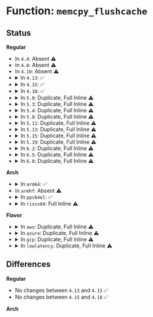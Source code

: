 # Function: <code>memcpy_flushcache</code>

## Status
<b>Regular</b>
<ul>
<li>
In <code>4.4</code>: Absent ⚠️
</li>
<li>
In <code>4.8</code>: Absent ⚠️
</li>
<li>
In <code>4.10</code>: Absent ⚠️
</li>
<li>
<details>
<summary>In <code>4.13</code>: ✅</summary>

```c
void memcpy_flushcache(void *_dst, const void *_src, size_t size);
```

**Collision:** Unique Global

**Inline:** No

**Transformation:** False

**Instances:**

```
In arch/x86/lib/usercopy_64.c (ffffffff818fd5c0)
Location: arch/x86/lib/usercopy_64.c:136
Inline: False
Direct callers:
  - lib/iov_iter.c:_copy_from_iter_flushcache
  - lib/iov_iter.c:_copy_from_iter_flushcache
  - drivers/nvdimm/claim.c:nsio_rw_bytes
  - arch/x86/lib/usercopy_64.c:memcpy_page_flushcache
```
**Symbols:**

```
ffffffff818fd5c0-ffffffff818fd747: memcpy_flushcache (STB_GLOBAL)
```
</details>
</li>
<li>
<details>
<summary>In <code>4.15</code>: ✅</summary>

```c
void memcpy_flushcache(void *_dst, const void *_src, size_t size);
```

**Collision:** Unique Global

**Inline:** No

**Transformation:** False

**Instances:**

```
In arch/x86/lib/usercopy_64.c (ffffffff819850b0)
Location: arch/x86/lib/usercopy_64.c:136
Inline: False
Direct callers:
  - lib/iov_iter.c:_copy_from_iter_flushcache
  - lib/iov_iter.c:_copy_from_iter_flushcache
  - drivers/nvdimm/claim.c:nsio_rw_bytes
  - arch/x86/lib/usercopy_64.c:memcpy_page_flushcache
```
**Symbols:**

```
ffffffff819850b0-ffffffff81985237: memcpy_flushcache (STB_GLOBAL)
```
</details>
</li>
<li>
<details>
<summary>In <code>4.18</code>: ✅</summary>

```c
void memcpy_flushcache(void *_dst, const void *_src, size_t size);
```

**Collision:** Unique Global

**Inline:** No

**Transformation:** False

**Instances:**

```
In arch/x86/lib/usercopy_64.c (ffffffff819e15a0)
Location: arch/x86/lib/usercopy_64.c:156
Inline: False
Direct callers:
  - lib/iov_iter.c:_copy_from_iter_flushcache
  - lib/iov_iter.c:_copy_from_iter_flushcache
  - drivers/nvdimm/claim.c:nsio_rw_bytes
  - arch/x86/lib/usercopy_64.c:memcpy_page_flushcache
```
**Symbols:**

```
ffffffff819e15a0-ffffffff819e1722: memcpy_flushcache (STB_GLOBAL)
```
</details>
</li>
<li>
<details>
<summary>In <code>5.0</code>: Duplicate, Full Inline ⚠️</summary>

**Collision:** Static Duplication

**Inline:** Full

**Transformation:** False

**Instances:**

```
In lib/iov_iter.c (ffffffff814ddecd)
Location: arch/x86/include/asm/string_64.h:135
Inline: True
Inline callers:
  - lib/iov_iter.c:_copy_from_iter_flushcache
  - lib/iov_iter.c:_copy_from_iter_flushcache
```
```
In drivers/nvdimm/claim.c (ffffffff81700fed)
Location: arch/x86/include/asm/string_64.h:135
Inline: True
Inline callers:
  - drivers/nvdimm/claim.c:nsio_rw_bytes
```
```
In arch/x86/lib/usercopy_64.c (ffffffff81a1c8aa)
Location: arch/x86/include/asm/string_64.h:135
Inline: True
Inline callers:
  - arch/x86/lib/usercopy_64.c:memcpy_page_flushcache
```
</details>
</li>
<li>
<details>
<summary>In <code>5.3</code>: Duplicate, Full Inline ⚠️</summary>

**Collision:** Static Duplication

**Inline:** Full

**Transformation:** False

**Instances:**

```
In lib/iov_iter.c (ffffffff8150922a)
Location: arch/x86/include/asm/string_64.h:120
Inline: True
Inline callers:
  - lib/iov_iter.c:_copy_from_iter_flushcache
  - lib/iov_iter.c:_copy_from_iter_flushcache
```
```
In drivers/nvdimm/claim.c (ffffffff8173ae84)
Location: arch/x86/include/asm/string_64.h:120
Inline: True
Inline callers:
  - drivers/nvdimm/claim.c:nsio_rw_bytes
```
```
In arch/x86/lib/usercopy_64.c (ffffffff81a8c4e0)
Location: arch/x86/include/asm/string_64.h:120
Inline: True
Inline callers:
  - arch/x86/lib/usercopy_64.c:memcpy_page_flushcache
```
</details>
</li>
<li>
<details>
<summary>In <code>5.4</code>: Duplicate, Full Inline ⚠️</summary>

**Collision:** Static Duplication

**Inline:** Full

**Transformation:** False

**Instances:**

```
In lib/iov_iter.c (ffffffff81527b8a)
Location: arch/x86/include/asm/string_64.h:120
Inline: True
Inline callers:
  - lib/iov_iter.c:_copy_from_iter_flushcache
  - lib/iov_iter.c:_copy_from_iter_flushcache
```
```
In drivers/nvdimm/claim.c (ffffffff8175eb54)
Location: arch/x86/include/asm/string_64.h:120
Inline: True
Inline callers:
  - drivers/nvdimm/claim.c:nsio_rw_bytes
```
```
In arch/x86/lib/usercopy_64.c (ffffffff81ac37a0)
Location: arch/x86/include/asm/string_64.h:120
Inline: True
Inline callers:
  - arch/x86/lib/usercopy_64.c:memcpy_page_flushcache
```
</details>
</li>
<li>
<details>
<summary>In <code>5.8</code>: Duplicate, Full Inline ⚠️</summary>

**Collision:** Static Duplication

**Inline:** Full

**Transformation:** False

**Instances:**

```
In lib/iov_iter.c (ffffffff8158a74c)
Location: arch/x86/include/asm/string_64.h:120
Inline: True
Inline callers:
  - lib/iov_iter.c:_copy_from_iter_flushcache
  - lib/iov_iter.c:_copy_from_iter_flushcache
```
```
In arch/x86/lib/usercopy_64.c (ffffffff815ffca0)
Location: arch/x86/include/asm/string_64.h:120
Inline: True
Inline callers:
  - arch/x86/lib/usercopy_64.c:memcpy_page_flushcache
```
```
In drivers/nvdimm/claim.c (ffffffff8181e532)
Location: arch/x86/include/asm/string_64.h:120
Inline: True
Inline callers:
  - drivers/nvdimm/claim.c:nsio_rw_bytes
```
</details>
</li>
<li>
<details>
<summary>In <code>5.11</code>: Duplicate, Full Inline ⚠️</summary>

**Collision:** Static Duplication

**Inline:** Full

**Transformation:** False

**Instances:**

```
In lib/iov_iter.c (ffffffff815a7400)
Location: arch/x86/include/asm/string_64.h:88
Inline: True
Inline callers:
  - lib/iov_iter.c:_copy_from_iter_flushcache
  - lib/iov_iter.c:_copy_from_iter_flushcache
```
```
In arch/x86/lib/usercopy_64.c (ffffffff81624b90)
Location: arch/x86/include/asm/string_64.h:88
Inline: True
Inline callers:
  - arch/x86/lib/usercopy_64.c:memcpy_page_flushcache
```
```
In drivers/nvdimm/claim.c (ffffffff8182d483)
Location: arch/x86/include/asm/string_64.h:88
Inline: True
Inline callers:
  - drivers/nvdimm/claim.c:nsio_rw_bytes
```
</details>
</li>
<li>
<details>
<summary>In <code>5.13</code>: Duplicate, Full Inline ⚠️</summary>

**Collision:** Static Duplication

**Inline:** Full

**Transformation:** False

**Instances:**

```
In lib/iov_iter.c (ffffffff815ae98c)
Location: arch/x86/include/asm/string_64.h:88
Inline: True
Inline callers:
  - lib/iov_iter.c:_copy_from_iter_flushcache
  - lib/iov_iter.c:_copy_from_iter_flushcache
```
```
In arch/x86/lib/usercopy_64.c (ffffffff81608540)
Location: arch/x86/include/asm/string_64.h:88
Inline: True
Inline callers:
  - arch/x86/lib/usercopy_64.c:memcpy_page_flushcache
```
```
In drivers/nvdimm/claim.c (ffffffff81810757)
Location: arch/x86/include/asm/string_64.h:88
Inline: True
Inline callers:
  - drivers/nvdimm/claim.c:nsio_rw_bytes
```
</details>
</li>
<li>
<details>
<summary>In <code>5.15</code>: Duplicate, Full Inline ⚠️</summary>

**Collision:** Static Duplication

**Inline:** Full

**Transformation:** False

**Instances:**

```
In lib/iov_iter.c (ffffffff81617363)
Location: arch/x86/include/asm/string_64.h:88
Inline: True
Inline callers:
  - lib/iov_iter.c:_copy_from_iter_flushcache
  - lib/iov_iter.c:_copy_from_iter_flushcache
  - lib/iov_iter.c:_copy_from_iter_flushcache
```
```
In arch/x86/lib/usercopy_64.c (ffffffff81677180)
Location: arch/x86/include/asm/string_64.h:88
Inline: True
Inline callers:
  - arch/x86/lib/usercopy_64.c:memcpy_page_flushcache
```
```
In drivers/nvdimm/claim.c (ffffffff8189ad87)
Location: arch/x86/include/asm/string_64.h:88
Inline: True
Inline callers:
  - drivers/nvdimm/claim.c:nsio_rw_bytes
```
</details>
</li>
<li>
<details>
<summary>In <code>5.19</code>: Duplicate, Full Inline ⚠️</summary>

**Collision:** Static Duplication

**Inline:** Full

**Transformation:** False

**Instances:**

```
In lib/iov_iter.c (ffffffff816e3e24)
Location: arch/x86/include/asm/string_64.h:88
Inline: True
Inline callers:
  - lib/iov_iter.c:_copy_from_iter_flushcache
  - lib/iov_iter.c:_copy_from_iter_flushcache
  - lib/iov_iter.c:_copy_from_iter_flushcache
```
```
In arch/x86/lib/usercopy_64.c (ffffffff817921b7)
Location: arch/x86/include/asm/string_64.h:88
Inline: True
Inline callers:
  - arch/x86/lib/usercopy_64.c:memcpy_page_flushcache
```
```
In drivers/nvdimm/claim.c (ffffffff819e4477)
Location: arch/x86/include/asm/string_64.h:88
Inline: True
Inline callers:
  - drivers/nvdimm/claim.c:nsio_rw_bytes
```
</details>
</li>
<li>
<details>
<summary>In <code>6.2</code>: Duplicate, Full Inline ⚠️</summary>

**Collision:** Static Duplication

**Inline:** Full

**Transformation:** False

**Instances:**

```
In lib/iov_iter.c (ffffffff817d4d65)
Location: arch/x86/include/asm/string_64.h:110
Inline: True
Inline callers:
  - lib/iov_iter.c:_copy_from_iter_flushcache
  - lib/iov_iter.c:_copy_from_iter_flushcache
  - lib/iov_iter.c:_copy_from_iter_flushcache
```
```
In drivers/nvdimm/claim.c (ffffffff81b601b7)
Location: arch/x86/include/asm/string_64.h:110
Inline: True
Inline callers:
  - drivers/nvdimm/claim.c:nsio_rw_bytes
```
```
In arch/x86/lib/usercopy_64.c (ffffffff8204ff87)
Location: arch/x86/include/asm/string_64.h:110
Inline: True
Inline callers:
  - arch/x86/lib/usercopy_64.c:memcpy_page_flushcache
```
</details>
</li>
<li>
<details>
<summary>In <code>6.5</code>: Duplicate, Full Inline ⚠️</summary>

**Collision:** Static Duplication

**Inline:** Full

**Transformation:** False

**Instances:**

```
In lib/iov_iter.c (ffffffff81813279)
Location: arch/x86/include/asm/string_64.h:80
Inline: True
Inline callers:
  - lib/iov_iter.c:_copy_from_iter_flushcache
  - lib/iov_iter.c:_copy_from_iter_flushcache
  - lib/iov_iter.c:_copy_from_iter_flushcache
```
```
In drivers/nvdimm/claim.c (ffffffff81bb3750)
Location: arch/x86/include/asm/string_64.h:80
Inline: True
Inline callers:
  - drivers/nvdimm/claim.c:nsio_rw_bytes
```
</details>
</li>
<li>
<details>
<summary>In <code>6.8</code>: Duplicate, Full Inline ⚠️</summary>

**Collision:** Static Duplication

**Inline:** Full

**Transformation:** False

**Instances:**

```
In arch/x86/kernel/crash.c (ffffffff810b81f1)
Location: arch/x86/include/asm/string_64.h:80
Inline: True
Inline callers:
  - arch/x86/kernel/crash.c:arch_crash_handle_hotplug_event
```
```
In lib/iov_iter.c (ffffffff8185660b)
Location: arch/x86/include/asm/string_64.h:80
Inline: True
Inline callers:
  - lib/iov_iter.c:_copy_from_iter_flushcache
  - lib/iov_iter.c:_copy_from_iter_flushcache
  - lib/iov_iter.c:_copy_from_iter_flushcache
```
```
In drivers/nvdimm/claim.c (ffffffff81c07ca0)
Location: arch/x86/include/asm/string_64.h:80
Inline: True
Inline callers:
  - drivers/nvdimm/claim.c:nsio_rw_bytes
```
</details>
</li>
</ul>
<b>Arch</b>
<ul>
<li>
<details>
<summary>In <code>arm64</code>: ✅</summary>

```c
void memcpy_flushcache(void *dst, const void *src, size_t cnt);
```

**Collision:** Unique Global

**Inline:** No

**Transformation:** False

**Instances:**

```
In arch/arm64/lib/uaccess_flushcache.c (ffff800010d83538)
Location: arch/arm64/lib/uaccess_flushcache.c:10
Inline: False
Direct callers:
  - lib/iov_iter.c:_copy_from_iter_flushcache
  - lib/iov_iter.c:_copy_from_iter_flushcache
  - drivers/nvdimm/claim.c:nsio_rw_bytes
  - arch/arm64/lib/uaccess_flushcache.c:memcpy_page_flushcache
```
**Symbols:**

```
ffff800010d83538-ffff800010d83588: memcpy_flushcache (STB_GLOBAL)
```
</details>
</li>
<li>
In <code>armhf</code>: Absent ⚠️
</li>
<li>
<details>
<summary>In <code>ppc64el</code>: ✅</summary>

```c
void *memcpy_flushcache(void *dest, const void *src, size_t size);
```

**Collision:** Unique Global

**Inline:** No

**Transformation:** False

**Instances:**

```
In arch/powerpc/lib/pmem.c (c0000000000a7e60)
Location: arch/powerpc/lib/pmem.c:43
Inline: False
Direct callers:
  - arch/powerpc/lib/pmem.c:memcpy_page_flushcache
  - lib/iov_iter.c:_copy_from_iter_flushcache
  - lib/iov_iter.c:_copy_from_iter_flushcache
  - drivers/nvdimm/claim.c:nsio_rw_bytes
```
**Symbols:**

```
c0000000000a7e60-c0000000000a7f00: memcpy_flushcache (STB_GLOBAL)
```
</details>
</li>
<li>
<details>
<summary>In <code>riscv64</code>: Full Inline ⚠️</summary>

**Collision:** Unique Static

**Inline:** Full

**Transformation:** False

**Instances:**

```
In drivers/nvdimm/claim.c (ffffffe0005cde60)
Location: include/linux/string.h:172
Inline: True
Inline callers:
  - drivers/nvdimm/claim.c:nsio_rw_bytes
```
</details>
</li>
</ul>
<b>Flavor</b>
<ul>
<li>
<details>
<summary>In <code>aws</code>: Duplicate, Full Inline ⚠️</summary>

**Collision:** Static Duplication

**Inline:** Full

**Transformation:** False

**Instances:**

```
In lib/iov_iter.c (ffffffff8152016a)
Location: arch/x86/include/asm/string_64.h:120
Inline: True
Inline callers:
  - lib/iov_iter.c:_copy_from_iter_flushcache
  - lib/iov_iter.c:_copy_from_iter_flushcache
```
```
In drivers/nvdimm/claim.c (ffffffff81713244)
Location: arch/x86/include/asm/string_64.h:120
Inline: True
Inline callers:
  - drivers/nvdimm/claim.c:nsio_rw_bytes
```
```
In arch/x86/lib/usercopy_64.c (ffffffff81a625f0)
Location: arch/x86/include/asm/string_64.h:120
Inline: True
Inline callers:
  - arch/x86/lib/usercopy_64.c:memcpy_page_flushcache
```
</details>
</li>
<li>
<details>
<summary>In <code>azure</code>: Duplicate, Full Inline ⚠️</summary>

**Collision:** Static Duplication

**Inline:** Full

**Transformation:** False

**Instances:**

```
In lib/iov_iter.c (ffffffff8151045a)
Location: arch/x86/include/asm/string_64.h:120
Inline: True
Inline callers:
  - lib/iov_iter.c:_copy_from_iter_flushcache
  - lib/iov_iter.c:_copy_from_iter_flushcache
```
```
In drivers/acpi/nfit/core.c (ffffffff815f4aca)
Location: arch/x86/include/asm/string_64.h:120
Inline: True
Inline callers:
  - drivers/acpi/nfit/core.c:acpi_nfit_blk_region_do_io
```
```
In drivers/nvdimm/claim.c (ffffffff816e6cc4)
Location: arch/x86/include/asm/string_64.h:120
Inline: True
Inline callers:
  - drivers/nvdimm/claim.c:nsio_rw_bytes
```
```
In drivers/nvdimm/pmem.c (ffffffff816eadcb)
Location: arch/x86/include/asm/string_64.h:120
Inline: True
Inline callers:
  - drivers/nvdimm/pmem.c:write_pmem
```
```
In arch/x86/lib/usercopy_64.c (ffffffff81a1f660)
Location: arch/x86/include/asm/string_64.h:120
Inline: True
Inline callers:
  - arch/x86/lib/usercopy_64.c:memcpy_page_flushcache
```
</details>
</li>
<li>
<details>
<summary>In <code>gcp</code>: Duplicate, Full Inline ⚠️</summary>

**Collision:** Static Duplication

**Inline:** Full

**Transformation:** False

**Instances:**

```
In lib/iov_iter.c (ffffffff8151c1fa)
Location: arch/x86/include/asm/string_64.h:120
Inline: True
Inline callers:
  - lib/iov_iter.c:_copy_from_iter_flushcache
  - lib/iov_iter.c:_copy_from_iter_flushcache
```
```
In drivers/nvdimm/claim.c (ffffffff81752014)
Location: arch/x86/include/asm/string_64.h:120
Inline: True
Inline callers:
  - drivers/nvdimm/claim.c:nsio_rw_bytes
```
```
In arch/x86/lib/usercopy_64.c (ffffffff81ace9e0)
Location: arch/x86/include/asm/string_64.h:120
Inline: True
Inline callers:
  - arch/x86/lib/usercopy_64.c:memcpy_page_flushcache
```
</details>
</li>
<li>
<details>
<summary>In <code>lowlatency</code>: Duplicate, Full Inline ⚠️</summary>

**Collision:** Static Duplication

**Inline:** Full

**Transformation:** False

**Instances:**

```
In lib/iov_iter.c (ffffffff81535a4a)
Location: arch/x86/include/asm/string_64.h:120
Inline: True
Inline callers:
  - lib/iov_iter.c:_copy_from_iter_flushcache
  - lib/iov_iter.c:_copy_from_iter_flushcache
```
```
In drivers/nvdimm/claim.c (ffffffff8176d494)
Location: arch/x86/include/asm/string_64.h:120
Inline: True
Inline callers:
  - drivers/nvdimm/claim.c:nsio_rw_bytes
```
```
In arch/x86/lib/usercopy_64.c (ffffffff81adaef7)
Location: arch/x86/include/asm/string_64.h:120
Inline: True
Inline callers:
  - arch/x86/lib/usercopy_64.c:memcpy_page_flushcache
```
</details>
</li>
</ul>

## Differences
<b>Regular</b>
<ul>
<li>
No changes between <code>4.13</code> and <code>4.15</code> ✅
</li>
<li>
No changes between <code>4.15</code> and <code>4.18</code> ✅
</li>
</ul>
<b>Arch</b>
<ul>
</ul>

